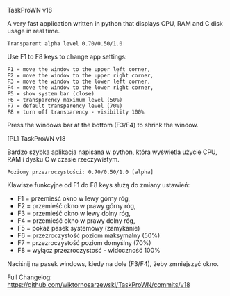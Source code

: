 TaskProWN v18

A very fast application written in python that displays CPU, RAM and C disk usage in real time.

    Transparent alpha level 0.70/0.50/1.0

Use F1 to F8 keys to change app settings:

    F1 = move the window to the upper left corner,
    F2 = move the window to the upper right corner,
    F3 = move the window to the lower left corner,
    F4 = move the window to the lower right corner,
    F5 = show system bar (close)
    F6 = transparency maximum level (50%)
    F7 = default transparency level (70%)
    F8 = turn off transparency - visibility 100%

Press the windows bar at the bottom (F3/F4) to shrink the window.

[PL]
TaskProWN v18

Bardzo szybka aplikacja napisana w python, która wyświetla użycie CPU, RAM i dysku C w czasie rzeczywistym.

    Poziomy przezroczystości: 0.70/0.50/1.0 [alpha]

Klawisze funkcyjne od F1 do F8 keys służą do zmiany ustawień:

- F1 = przemieść okno w lewy górny róg,
- F2 = przemieść okno w prawy górny róg,
- F3 = przemieść okno w lewy dolny róg,
- F4 = przemieść okno w prawy dolny róg,
- F5 = pokaż pasek systemowy (zamykanie)
- F6 = przezroczystość poziom maksymalny (50%)
- F7 = przezroczystość poziom domyślny (70%)
- F8 = wyłącz przezroczystość - widoczność 100%

Naciśnij na pasek windows, kiedy na dole (F3/F4), żeby zmniejszyć okno.

Full Changelog: https://github.com/wiktornosarzewski/TaskProWN/commits/v18
